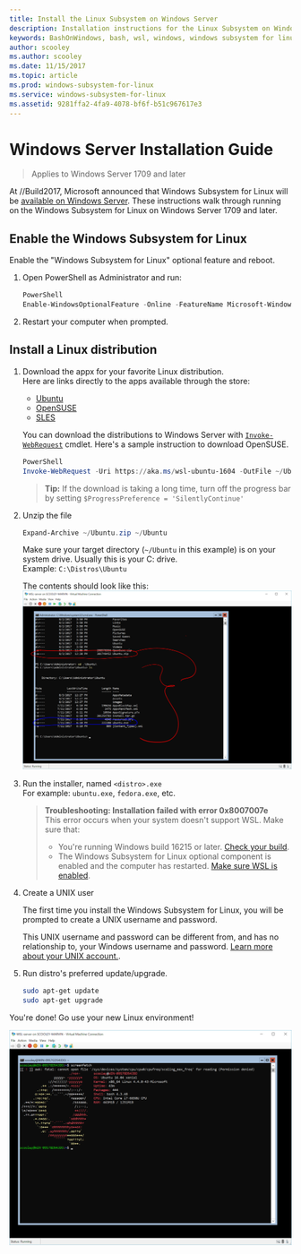 ```yaml
---
title: Install the Linux Subsystem on Windows Server
description: Installation instructions for the Linux Subsystem on Windows Server.
keywords: BashOnWindows, bash, wsl, windows, windows subsystem for linux, windowssubsystem, ubuntu, windows server
author: scooley
ms.author: scooley
ms.date: 11/15/2017
ms.topic: article
ms.prod: windows-subsystem-for-linux
ms.service: windows-subsystem-for-linux
ms.assetid: 9281ffa2-4fa9-4078-bf6f-b51c967617e3
---
```


# Windows Server Installation Guide

> Applies to Windows Server 1709 and later

At //Build2017, Microsoft announced that Windows Subsystem for Linux will be [available on Windows Server](https://blogs.technet.microsoft.com/hybridcloud/2017/05/10/windows-server-for-developers-news-from-microsoft-build-2017/).  These instructions walk through running on the Windows Subsystem for Linux on Windows Server 1709 and later.

## Enable the Windows Subsystem for Linux
Enable the "Windows Subsystem for Linux" optional feature and reboot.

1. Open PowerShell as Administrator and run:
    ``` PowerShell
    PowerShell
    Enable-WindowsOptionalFeature -Online -FeatureName Microsoft-Windows-Subsystem-Linux
    ```

2. Restart your computer when prompted.


## Install a Linux distribution

1. Download the appx for your favorite Linux distribution.  
    Here are links directly to the apps available through the store:
    * [Ubuntu](https://aka.ms/wsl-ubuntu-1604)
    * [OpenSUSE](https://aka.ms/wsl-opensuse-42)
    * [SLES](https://aka.ms/wsl-sles-12)

    You can download the distributions to Windows Server with [`Invoke-WebRequest`](https://msdn.microsoft.com/powershell/reference/5.1/microsoft.powershell.utility/invoke-webrequest) cmdlet.  Here's a sample instruction to download OpenSUSE.
    
    ``` PowerShell
    PowerShell
    Invoke-WebRequest -Uri https://aka.ms/wsl-ubuntu-1604 -OutFile ~/Ubuntu.zip -UseBasicParsing
    ```
    
    > **Tip:**  If the download is taking a long time, turn off the progress bar by setting `$ProgressPreference = 'SilentlyContinue'`


3. Unzip the file
    ``` PowerShell
    Expand-Archive ~/Ubuntu.zip ~/Ubuntu
    ```
    
    Make sure your target directory (`~/Ubuntu` in this example) is on your system drive.  Usually this is your C: drive.  
    Example: `C:\Distros\Ubuntu`

    The contents should look like this:
    ![](media/server-appx-expand.png)

5. Run the installer, named `<distro>.exe`  
    For example: `ubuntu.exe`, `fedora.exe`, etc.

    > **Troubleshooting: Installation failed with error 0x8007007e**  
    > This error occurs when your system doesn't support WSL.  Make sure that:
    > * You're running Windows build 16215 or later. [Check your build](troubleshooting.md#check-your-build-number).
    > * The Windows Subsystem for Linux optional component is enabled and the computer has restarted.  [Make sure WSL is enabled](troubleshooting.md#confirm-wsl-is-enabled).

4. Create a UNIX user
    
    The first time you install the Windows Subsystem for Linux, you will be prompted to create a UNIX username and password.  
    
    This UNIX username and password can be different from, and has no relationship to, your Windows username and password. [Learn more about your UNIX account.](user-support.md).

5.  Run distro's preferred update/upgrade.

    ``` BASH
    sudo apt-get update
    sudo apt-get upgrade
    ```

You're done!  Go use your new Linux environment!

![](media/server-cowsay.png)